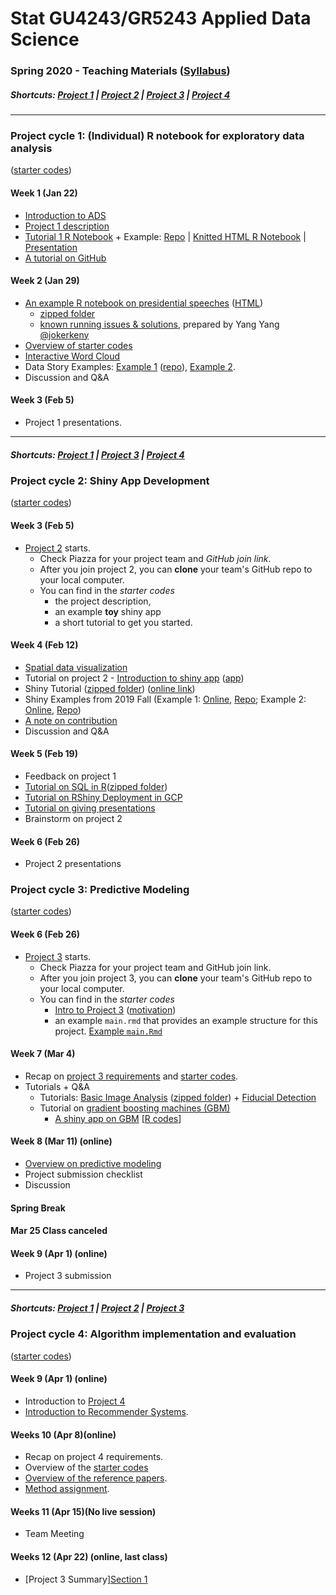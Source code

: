 # Stat GU4243/GR5243 Applied Data Science
### Spring 2020 - Teaching Materials ([Syllabus](/CourseInfo/G5243_ADS.md))

##### Shortcuts: [Project 1](#project-cycle-1-individual-r-notebook-for-exploratory-data-analysis) | [Project 2](#project-cycle-2-shiny-app-development) | [Project 3](#project-cycle-3-predictive-modeling) | [Project 4](#project-cycle-4-algorithm-implementation-and-evaluation)
----
### Project cycle 1: (Individual) R notebook for exploratory data analysis 
([starter codes](Projects_StarterCodes/Project1-RNotebook))
#### Week 1 (Jan 22)
+ [Introduction to ADS](Tutorials/wk1-Intro.pdf)
+ [Project 1 description](Projects_StarterCodes/Project1-RNotebook/doc/Proj1_desc.md)
+ [Tutorial 1 R Notebook](https://cdn.rawgit.com/TZstatsADS/ADS_Teaching/04f772cb/Tutorials/tutorial_rnotebook.html) + Example: [Repo](https://github.com/TZstatsADS/Fall2018-Proj1-wanghouyaoleyao) | [Knitted HTML R Notebook](http://tzstatsads.github.io/tutorials/proj1_jiaqianyu.html) | [Presentation](https://www.youtube.com/watch?v=tBIuh_tZ98Q&feature=youtu.be)
+ [A tutorial on GitHub](Tutorials/wk1-GitHub_simplified)

#### Week 2 (Jan 29)
+ [An example R notebook on presidential speeches](Tutorials/wk2-TextMining) ([HTML](http://tzstatsads.github.io/tutorials/wk2_TextMining.html))
    + [zipped folder](Tutorials/wk2-TextMining.zip)
    + [known running issues & solutions](https://gist.github.com/jokerkeny/18c396a00f1e0ab367b9721552013ec7), prepared by Yang Yang [@jokerkeny](https://github.com/jokerkeny)
+ [Overview of starter codes](Projects_StarterCodes/Project1-RNotebook)
+ [Interactive Word Cloud](Tutorials/wk2-TextMining/doc/InteractiveWordCloud.Rmd)
+ Data Story Examples: [Example 1](http://www.columbia.edu/~hl3099/proj1_report.html) ([repo](https://github.com/TZstatsADS/Spring2018-Project1-Hongyu-Li)), [Example 2](https://github.com/TZstatsADS/fall2017-project1-duanshiqi).
+ Discussion and Q&A

#### Week 3 (Feb 5)
+ Project 1 presentations.

----
##### Shortcuts: [Project 1](#project-cycle-1-individual-r-notebook-for-exploratory-data-analysis) | [Project 3](#project-cycle-3-predictive-modeling) | [Project 4](#project-cycle-4-algorithm-implementation-and-evaluation)

### Project cycle 2: Shiny App Development

([starter codes](Projects_StarterCodes/Project2-ShinyApp))

#### Week 3 (Feb 5)
+ [Project 2](Projects_StarterCodes/Project2-ShinyApp) starts.
  	+ Check Piazza for your project team and *GitHub join link*.
  	+ After you join project 2, you can **clone** your team's GitHub repo to your local computer. 
  	+ You can find in the *starter codes* 
   		+ the project description, 
   		+ an example **toy** shiny app 
    	+ a short tutorial to get you started.

#### Week 4 (Feb 12)

+ [Spatial data visualization](Tutorials/wk4-DataVis.pdf)
+ Tutorial on project 2 - [Introduction to shiny app](http://tzstatsads.github.io/tutorials/wk3_Tutorial2.html) ([app](Projects_StarterCodes/Project2-ShinyApp/app/))
+ Shiny Tutorial ([zipped folder](Tutorials/wk4-Shiny_tutorial.zip)) ([online link](https://chengliangtang.shinyapps.io/shiny_tutorial_2017fall/))
+ Shiny Examples from 2019 Fall (Example 1: [Online](https://grac4ie.shinyapps.io/NYCshooting/), [Repo](https://github.com/TZstatsADS/fall2019-proj2--sec2-grp10); Example 2: [Online](https://adsproject2group8.shinyapps.io/Project/), [Repo](https://github.com/TZstatsADS/fall2019-proj2--sec2-grp8))
+ [A note on contribution](/Projects_StarterCodes/Project2-ShinyApp/doc/a_note_on_contributions.md)
+ Discussion and Q&A

#### Week 5 (Feb 19)

+ Feedback on project 1
+ [Tutorial on SQL in R](https://htmlpreview.github.io/?https://github.com/TZstatsADS/ADS_Teaching/blob/master/Tutorials/wk5-SQL%2BGCP/sql.html)([zipped folder](https://github.com/TZstatsADS/ADS_Teaching/blob/master/Tutorials/wk5-sql.zip))
+ [Tutorial on RShiny Deployment in GCP](https://htmlpreview.github.io/?https://github.com/TZstatsADS/ADS_Teaching/blob/master/Tutorials/wk5-SQL%2BGCP/Rshiny_GCP.html)
+ [Tutorial on giving presentations](Tutorials/MakingPresentation.pdf)
+ Brainstorm on project 2

#### Week 6 (Feb 26)
+ Project 2 presentations

### Project cycle 3: Predictive Modeling

([starter codes](Projects_StarterCodes/Project3-FacialEmotionRecognition))

#### Week 6 (Feb 26)

+ [Project 3](Projects_StarterCodes/Project3-FacialEmotionRecognition/doc/project3_desc.md) starts.
  + Check Piazza for your project team and GitHub join link.
  + After you join project 3, you can **clone** your team's GitHub repo to your local computer. 
  + You can find in the *starter codes* 
    + [Intro to Project 3](Projects_StarterCodes/Project3-FacialEmotionRecognition/doc/project3_desc.md) ([motivation](https://www.google.com/search?q=AI+cat+as+dog&sxsrf=ACYBGNRZNs6rZMCtrwrwPz_o0NXRQaOa6g:1571330905449&source=lnms&tbm=isch&sa=X&ved=0ahUKEwj7g8bj36PlAhUDVt8KHUHAANIQ_AUIEigB&biw=1517&bih=735#imgrc=inZcVvOGHsI6ZM))
    + an example `main.rmd` that provides an example structure for this project.  [Example `main.Rmd`](Projects_StarterCodes/Project3-FacialEmotionRecognition/doc/Main.Rmd)

#### Week 7 (Mar 4)

+ Recap on [project 3 requirements](Projects_StarterCodes/Project3-FacialEmotionRecognition/doc/project3_desc.md) and [starter codes](Projects_StarterCodes/Project3-FacialEmotionRecognition/). 
+ Tutorials + Q&A
	+ Tutorials: [Basic Image Analysis](https://htmlpreview.github.io/?https://github.com/TZstatsADS/ADS_Teaching/blob/master/Tutorials/wk7-ImageAnalysis/EBImage&SIFT/imageanalysis.html) ([zipped folder](Tutorials/wk7-ImageAnalysis.zip)) + [Fiducial Detection](Tutorials/wk7-FiducialDetection.pdf) 
	+ Tutorial on [gradient boosting machines (GBM)](Tutorials/wk8-GBM_tutorial.pdf)
		+ [A shiny app on GBM](https://tz33cu.shinyapps.io/Tutorial7-GBM/) [[R codes](https://github.com/tz33cu/Data-Science-with-R/tree/master/Tutorials/Tutorial7-GBM)]
		
#### Week 8 (Mar 11) (online)
+ [Overview on predictive modeling](Tutorials/wk8-TutorialModelSelection.pdf)
+ Project submission checklist
+ Discussion

#### Spring Break

#### Mar 25 Class canceled

#### Week 9 (Apr 1) (online)
+ Project 3 submission

----
##### Shortcuts: [Project 1](#project-cycle-1-individual-r-notebook-for-exploratory-data-analysis) | [Project 2](#project-cycle-2-shiny-app-development) | [Project 3](#project-cycle-3-predictive-modeling) 

### Project cycle 4: Algorithm implementation and evaluation
([starter codes](Projects_StarterCodes/Project4-RecommenderSystem))
#### Week 9 (Apr 1) (online)
+ Introduction to [Project 4](Projects_StarterCodes/Project4-RecommenderSystem/doc/project4_desc.md)
+ [Introduction to Recommender Systems](https://docs.google.com/presentation/d/1bA_uE5D3qnJDaf3DwZ-ZzmR641vVl32oO8pdZEbYafo/edit#slide=id.g643d58c4a4_0_11).

#### Weeks 10 (Apr 8)(online)
+ Recap on project 4 requirements.
+ Overview of the [starter codes](Projects_StarterCodes/Project4-RecommenderSystem)
+ [Overview of the reference papers](Projects_StarterCodes/Project4-RecommenderSystem/doc/Matrix%20Factorization.pdf).
+ [Method assignment](Projects_StarterCodes/Project4-RecommenderSystem/doc/Proj4_pairings_2020_Spring.pdf).

#### Weeks 11 (Apr 15)(No live session)
+ Team Meeting

#### Weeks 12 (Apr 22) (online, last class)
+ [Project 3 Summary][Section 1](https://htmlpreview.github.io/?https://github.com/TZstatsADS/ADS_Teaching/blob/master/Tutorials/project3_summary.html)

